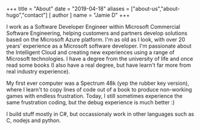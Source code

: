 +++
title = "About"
date = "2019-04-18"
aliases = ["about-us","about-hugo","contact"]
[ author ]
  name = "Jamie D"
+++

I work as a Software Developer Engineer within Microsoft Commercial Software Engineering, helping customers and partners develop solutions based on the Microsoft Azure platform. I'm as old as I look, with over 20 years’ experience as a Microsoft software developer.  I'm passionate about the Intelligent Cloud and creating new experiences using a range of Microsoft technologies.  I have a degree from the university of life and once read some books (I also have a real degree, but have learn't far more from real industry experience).

My first ever computer was a Spectrum 48k (yep the rubber key version), where I learn't to copy lines of code out of a book to produce non-working games with endless frustration.  Today, I still sometimes experience the same frustration coding, but the debug experience is much better :)

I build stuff mostly in C#, but occassionaly work in other languages such as C, nodejs and python.
